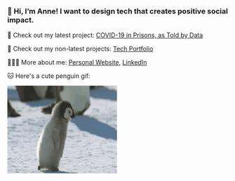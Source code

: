 ### 👋 Hi, I’m Anne! I want to design tech that creates positive social impact.

💖 Check out my latest project: [COVID-19 in Prisons, as Told by Data](covid-prisons.herokuapp.com)

🦕 Check out my non-latest projects: [Tech Portfolio](http://airtable.com/shrjpRlu09GBg6ivf)

👩🏻‍💻 More about me: [Personal Website](fibanneacci.github.io), [LinkedIn](linkedin.com/fibanneacci)

🐱 Here's a cute penguin gif:

<img src="https://github.com/fibanneacci/fibanneacci/blob/master/giphy.gif" width="250" height="200" />


<!--
**fibanneacci/fibanneacci** is a ✨ _special_ ✨ repository because its `README.md` (this file) appears on your GitHub profile.

Here are some ideas to get you started:

- 🔭 I’m currently working on ...
- 🌱 I’m currently learning ...
- 👯 I’m looking to collaborate on ...
- 🤔 I’m looking for help with ...
- 💬 Ask me about ...
- 📫 How to reach me: ...
- 😄 Pronouns: ...
- ⚡ Fun fact: ...
-->
